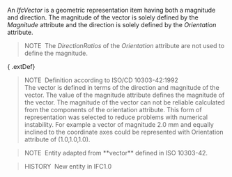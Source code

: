An _IfcVector_ is a geometric representation item having both a magnitude and direction. The magnitude of the vector is solely defined by the _Magnitude_ attribute and the direction is solely defined by the _Orientation_ attribute.

> NOTE&nbsp; The _DirectionRatios_ of the _Orientation_ attribute are not used to define the magnitude.

{ .extDef}
> NOTE&nbsp; Definition according to ISO/CD 10303-42:1992  
> The vector is defined in terms of the direction and magnitude of the vector. The value of the magnitude attribute defines the magnitude of the vector. The magnitude of the vector can not be reliable calculated from the components of the orientation attribute. This form of representation was selected to reduce problems with numerical instability. For example a vector of magnitude 2.0 mm and equally inclined to the coordinate axes could be represented with Orientation attribute of (1.0,1.0,1.0).

> NOTE&nbsp; Entity adapted from \*\*vector\*\* defined in ISO 10303-42.

> HISTORY&nbsp; New entity in IFC1.0

